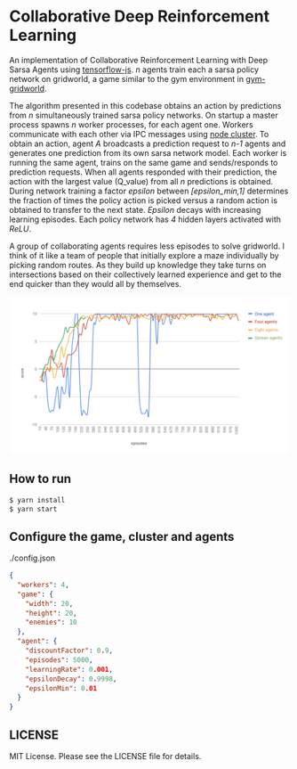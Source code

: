 Collaborative Deep Reinforcement Learning
===

An implementation of Collaborative Reinforcement Learning with Deep Sarsa Agents using [tensorflow-js](https://github.com/tensorflow/tfjs). *n* agents train each a sarsa policy network on gridworld, a game similar to the gym environment in [gym-gridworld](https://github.com/maximecb/gym-minigrid#included-environments).

The algorithm presented in this codebase obtains an action by predictions from *n* simultaneously trained sarsa policy networks. On startup a master process spawns *n* worker processes, for each agent one. Workers communicate with each other via IPC messages using [node cluster](https://nodejs.org/api/cluster.html). To obtain an action, agent *A* broadcasts a prediction request to *n-1* agents and generates one prediction from its own sarsa network model. Each worker is running the same agent, trains on the same game and sends/responds to prediction requests. When all agents responded with their prediction, the action with the largest value (Q_value) from all *n* predictions is obtained. During network training a factor *epsilon* between *[epsilon_min,1]* determines the fraction of times the policy action is picked versus a random action is obtained to transfer to the next state. *Epsilon* decays with increasing learning episodes. Each policy network has *4* hidden layers activated with *ReLU*.

A group of collaborating agents requires less episodes to solve gridworld. I think of it like a team of people that initially explore a maze individually by picking random routes. As they build up knowledge they take turns on intersections based on their collectively learned experience and get to the end quicker than they would all by themselves.

![Alt text](results/ScoreOverEpisodes.png?raw=true "Score over episodes")

## How to run

    $ yarn install
    $ yarn start

## Configure the game, cluster and agents
./config.json
```json
{
  "workers": 4,
  "game": {
    "width": 20,
    "height": 20,
    "enemies": 10
  },
  "agent": {
    "discountFactor": 0.9,
    "episodes": 5000,
    "learningRate": 0.001,
    "epsilonDecay": 0.9998,
    "epsilonMin": 0.01
  }
}
```

## LICENSE

MIT License. Please see the LICENSE file for details.
